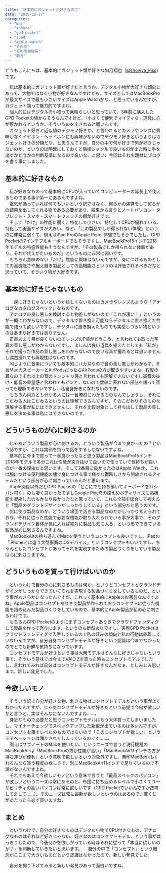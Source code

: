 ```yaml
---
title: "基本的にガジェットが好きなので"
date: "2019-12-17"
categories: 
  - "mac"
  - "iphone"
  - "gpd-pocket"
  - "ipad"
  - "apple-watch"
  - "その他"
  - "その他機械系"
  - "戯言"
---
```


どうもこんにちは、基本的にガジェット類が好きな如月翔也（[@showya\_kiss](http://twitter.com/showya_kiss)）です。  
  
　私は基本的にガジェット類が好きだと言うか、デジタル小物が大好きな傾向にあって、大物ではなく小物が好きなんですけども、サイズとしてはMacBookProが最大サイズで最も小さいサイズはApple Watchかな、と思っているんですが、ガジェット類って魅力的ですよね。  
　個人的にはデジタルの小物って素晴らしいと思っていて、3年前に購入したGPD Pocketの頃からそうなんですけど、「小さくて便利でマイティな」道具に心が惹かれるというか、そういうのを出されると弱いんです。  
　ガジェット好きと近似値のデジモノ好きか、と言われるとカメラやレンズに興味がなくイヤホン・ヘッドホンにも興味がないのでデジモノ好きというよりはガジェット好きの分類だな、と思うんですが、自分の中で何が好きで何が好きじゃないのか、というのは明確にしておくと隣接ジャンルで良いものが出た時に手を出すかどうかの判断基準になるので良いな、と思い、今回はそれを題材にブログを書く事にしました。  
  

## 基本的に好きなもの

　私が好きなものって基本的にCPUが入っていてコンピューターの延長上で使えるものである事が第一にあるんですよね。  
　電気が通っていれば何でもいいという訳ではなく、何らかの演算をして何らかの結果を出してくれる物である必要があり、結果から言うとノートパソコン・タブレット・スマホ・スマートウォッチの類が好きです。  
　そして「だけ」の性能に弱く、特化して小さい、特化してCPUが優れている、特化して画面サイズが大きい、など、「この製品でしか得られない体験」というのに非常に弱くて、例えばiPad ProのApple Pencil体験でもそうでしたし、GPD Pocketの7インチフルキーボードでもそうですし、MacBookPro15インチ2018年モデルの特盛性能もそうなんですが、「その製品でしか得られない体験があり、それが代えがたいものだ」というものに非常に弱いです。  
　もちろん意味のない「だけ」性能に興味はないんですが、身につけるものとしての高機能さや据え置き製品としての高機能さというのは評価されるべきだなと思っていて、そういう物が大好きです。  

## 基本的に好きじゃないもの

　　逆に好きじゃないというかほしくないものはカメラやレンズのような「アナログなカタログスペック」なものです。  
　アナログの良し悪しを検討すると物差しがないので「これが凄い！」というのが一概にわからないので、デジタルで置き換え可能ならデジタルに置き換えた性能で語って欲しいですし、デジタルに置き換えたものでも実感しづらい物というのはあまり好きではありません。  
　正直あまり目が良くないのでレンズのF値がどうこう、と言われても取った写真の善し悪しがわからないですし、よしんば良い道具を揃えたとしても「私が」それで撮った作品の善し悪しをわからないので良い写真が撮れるとは思いませんし偶然撮れても再現性はないのです。  
　同じように音楽についても基本的にバカ耳なので音の善し悪しがわからず、まあMacのスピーカーとAirPodsだったらAirPodsの方が聞きやすいよね、程度の耳なのでそれ以上の音のドンシャリ感と言われても理解できないですし高音の抜け・低音の重量感と言われてもピンとこないので数値に表れない部分を語って貰っても理解できないですし、私自身好きになれないのです。  
　もちろん両方とも分かる人には一目瞭然にわかるものなんでしょうし、それにこだわる人はこだわるというのは理解できるんですが、そのこだわりそのものを理解する事が私にはできませんし、それを比較対象として持ち出して製品の善し悪しを決める事は私にはできないのです。  

## どういうものが心に刺さるのか

　じゃあどういう製品が心に刺さるの、どういう製品が今まで良かったの？という話ですが、これは実例を持って話をするしかないですよね。  
　基本的に今まで買って一番良かったなと思う製品はMacBookPro15インチ2018年モデルで多分これは性能が突き抜けて良いので使っていて気持ちが良いのが一番の理由だと思います。そして2番目に良かったのはApple Watch、これは腕につける便利機能の塊で身につける事で様々な鬱陶しさから開放されるアイテムだという部分が心に刺さっているんだと思います。  
　Apple関係以外だとGPD Pocketの「どこにでも持ち歩いてキーボードをバシバシ叩く」のも凄く良かったですしGoogle Pixel3の控えめボディサイズに高機能を凝縮したのもかなり良かったなと思っていて、これら全部を総合して考えると「製品のグランドデザインがしっかりしている」という部分だと思うのです。  
　何に使う製品なのか、どういう場面で活きる製品なのかがしっかり考えられており、それに従った性能で必要な機能が取り入れられている事が大事で、そのグランドデザイン自体が気に入れば絶対に製品も気に入る、という形でできている製品が心に刺さるんですよね。  
　MacBookAirの持ち運んでMacを使うというコンセプトも良いですし、iPadの「iPhoneとは違う大型画面のiOSデバイス」というコンセプトもいいですし、ちゃんとしたコンセプトがあってそれを実現するための製品づくりをしている製品は心に刺さりますね。  

## どういうものを買って行けばいいのか

　というわけで自分の心に刺さるものは何か、というとコンセプトとグランドデザインがしっかりできていてそれを実現する製品づくりをしているものだ、という事があきらかになったんですが、これって基本的にAppleのお家芸なんですよね。Apple製品はコンセプトありきで製品が作られておりコンセプトに従った機能を詰め込んだ製品づくりをしているので、基本的にApple製品が私の心に刺さるわけです。  
　もちろんGPD Pocketのようにまずコンセプトありきでクラウドファンディグして製品を作って売りに出す、というのも断然ありですし、実際GPD Pocketはクラウドファンディグで入手しているので私の好みの傾向と私の行動は乖離していないんですが、自分自身コンセプトモデルが好きという認識は今までなかったのでとても新鮮な気持ちになっています。  
　コンセプトモデルが好きという事は大衆モデルはそんなに好きじゃないという事で、そういう意味では今までVAIO Zを買った時もコンセプトモデルでしたし、言われてみれば自分はコンセプトモデルが好きなんだなぁ、としみじみ思います。新しい発見でした。  

## 今欲しいモノ

　そういう訳で自分が好きな物、刺さる物はコンセプトモデルだという事がよくわかったんですが、じゃあコンセプトモデルが好きだという前提で今何が欲しいかと言うと、実はそんなにないんですよね……。  
　身近なもので必要だと思うコンセプトモデルはもう大体買ってしまいましたし、マイナーチェンジでスペックアップした新型が出ているのは多いんですが、コンセプトを覆すレベルのものではないので「このコンセプトが欲しい」というモチベーションは満たされてしまっているのです……。  
　例えばサブノートのMacを使いたい、というニーズで言うと現行機種のMacBookAirは「MacBookProの方が性能が高い」「MacBookAir11インチの方が持ち運びが便利」という意味で欲しいという対象外ですし、無印MacBookもくれるんなら貰う程度の欲しさで、別にMacBookAir11インチで足りているので不満がないんですよね。  
　それでもあえて今欲しいモノという意味で言うと「最高スペックのパソコン」が欲しいというニーズは常にあるのと、布団に持ち込めるレベルで小さくてユーザビリティの高いパソコンは常に欲しいです（GPD Pocketでいいんですが故障してまして……）。そのニーズは常に最新が欲しいというのはあるので、宝くじがあたったら必ず買いますね、  

## まとめ

　というわけで、自分の好きなものはデジタル小物でCPU付きなもの、アナログなものはそれほど好きじゃない、好きなのはコンセプトモデル、という事がはっきりしたので、今後何かを欲しがっている時はそれに従って「本当に欲しいのか？」を判断していきたいと思います。 　自分の中で「コンセプト」という概念がここまで大きいものだという認識はなかったので、新しい発見でした。  
  
　自分を掘り下げてみると新しい発見があって面白いですね。
